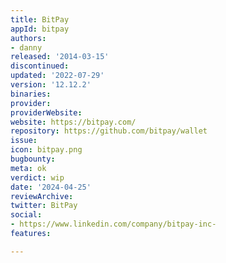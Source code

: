 ```yaml
---
title: BitPay
appId: bitpay
authors:
- danny
released: '2014-03-15'
discontinued: 
updated: '2022-07-29'
version: '12.12.2'
binaries: 
provider: 
providerWebsite: 
website: https://bitpay.com/
repository: https://github.com/bitpay/wallet
issue: 
icon: bitpay.png
bugbounty: 
meta: ok
verdict: wip
date: '2024-04-25'
reviewArchive: 
twitter: BitPay
social:
- https://www.linkedin.com/company/bitpay-inc-
features: 

---
```


